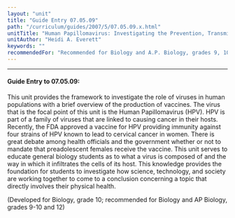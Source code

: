 ```yaml
---
layout: "unit"
title: "Guide Entry 07.05.09"
path: "/curriculum/guides/2007/5/07.05.09.x.html"
unitTitle: "Human Papillomavirus: Investigating the Prevention, Transmission, and Treatments of a Viral Infection"
unitAuthor: "Heidi A. Everett"
keywords: ""
recommendedFor: "Recommended for Biology and A.P. Biology, grades 9, 10, and 12."
---
```

<body>
<hr/>
<h4>
Guide Entry to 07.05.09:
</h4>
<p>
This unit provides the framework to investigate the role of viruses in human populations with a brief overview of the production of vaccines. The virus that is the focal point of this unit is the Human Papillomavirus (HPV). HPV is part of a family of viruses that are linked to causing cancer in their hosts. Recently, the FDA approved a vaccine for HPV providing immunity against four strains of HPV known to lead to cervical cancer in women. There is great debate among health officials and the government whether or not to mandate that preadolescent females receive the vaccine. This unit serves to educate general biology students as to what a virus is composed of and the way in which it infiltrates the cells of its host. This knowledge provides the foundation for students to investigate how science, technology, and society are working together to come to a conclusion concerning a topic that directly involves their physical health.
</p>
<p>
(Developed for Biology, grade 10; recommended for Biology and AP Biology, grades 9-10 and 12)
</p>
</body>
